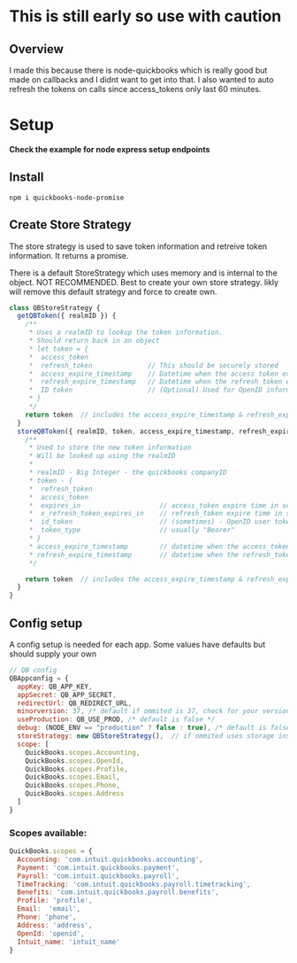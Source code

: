 # This is still early so use with caution

## Overview

I made this because there is node-quickbooks which is really good but made on callbacks and I didnt want to get into that.  I also wanted to auto refresh the tokens on calls since access_tokens only last 60 minutes.


#  Setup

**Check the example for node express setup endpoints**

## Install

```
npm i quickbooks-node-promise
```


## Create Store Strategy
The store strategy is used to save token information and retreive token information.  It returns a promise.

There is a default StoreStrategy which uses memory and is internal to the object.  NOT RECOMMENDED.  Best to create your own store strategy.  likly will remove this default strategy and force to create own.

```javascript
class QBStoreStrategy {
  getQBToken({ realmID }) {
    /**
     * Uses a realmID to lookup the token information.
     * Should return back in an object
     * let token = {
     *  access_token
     *  refresh_token              // This should be securely stored
     *  access_expire_timestamp    // Datetime when the access token expires - if not returned assumed bad for each request
     *  refresh_expire_timestamp   // Datetime when the refresh token expires - if not returned assumed good for each request
     *  ID token                   // (Optional) Used for OpenID information
     * }
     */
    return token  // includes the access_expire_timestamp & refresh_expire_timestamp
  }
  storeQBToken({ realmID, token, access_expire_timestamp, refresh_expire_timestamp }) {
    /**
     * Used to store the new token information
     * Will be looked up using the realmID
     * 
     * realmID - Big Integer - the quickbooks companyID
     * token - {
     *  refresh_token
     *  access_token
     *  expires_in                    // access_token expire time in seconds, 3600 usually
     *  x_refresh_token_expires_in    // refresh_token expire time in seconds
     *  id_token                      // (sometimes) - OpenID user token - sent only on original access, not included after refresh token
     *  token_type                    // usually "Bearer"
     * }
     * access_expire_timestamp        // datetime when the access_token expires, calculated from expires_in
     * refresh_expire_timestamp       // datetime when the refresh_token expires, calculated from x_refresh_token_expires_in
     */

    return token  // includes the access_expire_timestamp & refresh_expire_timestamp
  }
}
```

## Config setup

A config setup is needed for each app.  Some values have defaults but should supply your own

```javascript
// QB config
QBAppconfig = {
  appKey: QB_APP_KEY,
  appSecret: QB_APP_SECRET,
  redirectUrl: QB_REDIRECT_URL,
  minorversion: 37, /* default if ommited is 37, check for your version in the documents */
  useProduction: QB_USE_PROD, /* default is false */
  debug: (NODE_ENV == "production" ? false : true), /* default is false */
  storeStrategy: new QBStoreStrategy(),  // if ommited uses storage inside the created object
  scope: [
    QuickBooks.scopes.Accounting,
    QuickBooks.scopes.OpenId,
    QuickBooks.scopes.Profile,
    QuickBooks.scopes.Email,
    QuickBooks.scopes.Phone,
    QuickBooks.scopes.Address
  ]
}
```

### Scopes available:

```javascript
QuickBooks.scopes = {
  Accounting: 'com.intuit.quickbooks.accounting',
  Payment: 'com.intuit.quickbooks.payment',
  Payroll: 'com.intuit.quickbooks.payroll',
  TimeTracking: 'com.intuit.quickbooks.payroll.timetracking',
  Benefits: 'com.intuit.quickbooks.payroll.benefits',
  Profile: 'profile',
  Email:  'email',
  Phone: 'phone',
  Address: 'address',
  OpenId: 'openid',
  Intuit_name: 'intuit_name'
}
```


